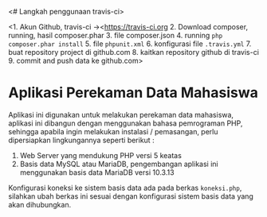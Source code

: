<# Langkah penggunaan travis-ci>

<1. Akun Github, travis-ci -><https://travis-ci.org
2. Download composer, running, hasil composer.phar
3. file composer.json
4. running `php composer.phar install`
5. file `phpunit.xml`
6. konfigurasi file `.travis.yml`
7. buat repository project di github.com
8. kaitkan repository github di travis-ci
9. commit and push data ke github.com>

# Aplikasi Perekaman Data Mahasiswa

Aplikasi ini digunakan untuk melakukan perekaman data mahasiswa, aplikasi ini dibangun dengan menggunakan bahasa pemrograman PHP, sehingga apabila ingin melakukan instalasi / pemasangan, perlu dipersiapkan lingkungannya seperti berikut :

1. Web Server yang mendukung PHP versi 5 keatas
2. Basis data MySQL atau MariaDB, pengembangan aplikasi ini menggunakan basis data MariaDB versi 10.3.13

Konfigurasi koneksi ke sistem basis data ada pada berkas `koneksi.php`, silahkan ubah berkas ini sesuai dengan konfigurasi sistem basis data yang akan dihubungkan.


